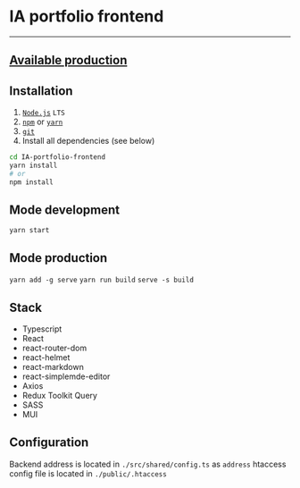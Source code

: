 # IA portfolio frontend

---

## [Available production](http://ilyaalenichev.ru/)

## Installation

1. [`Node.js`](https://nodejs.org/) `LTS`
2. [`npm`](https://docs.npmjs.com/downloading-and-installing-node-js-and-npm) or
   [`yarn`](https://classic.yarnpkg.com/lang/en/docs/install/#windows-stable)
3. [`git`](https://git-scm.com/)
4. Install all dependencies (see below)

```sh
cd IA-portfolio-frontend
yarn install
# or
npm install
```

## Mode development

`yarn start`

## Mode production

`yarn add -g serve` `yarn run build` `serve -s build`

## Stack

-   Typescript
-   React
-   react-router-dom
-   react-helmet
-   react-markdown
-   react-simplemde-editor
-   Axios
-   Redux Toolkit Query
-   SASS
-   MUI

## Configuration

Backend address is located in `./src/shared/config.ts` as `address` htaccess config file is located in
`./public/.htaccess`
